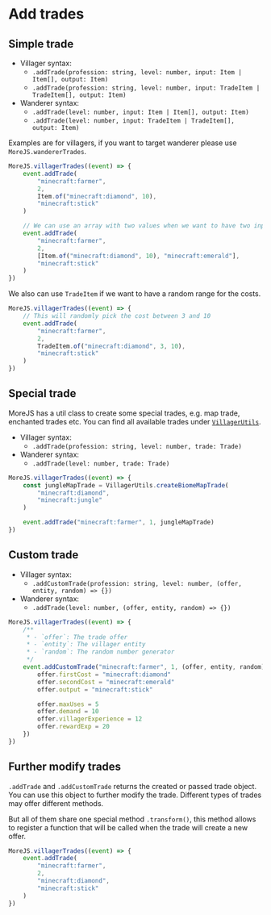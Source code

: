# Add trades

## Simple trade

-   Villager syntax:
    -   `.addTrade(profession: string, level: number, input: Item | Item[], output: Item)`
    -   `.addTrade(profession: string, level: number, input: TradeItem | TradeItem[], output: Item)`
-   Wanderer syntax:
    -   `.addTrade(level: number, input: Item | Item[], output: Item)`
    -   `.addTrade(level: number, input: TradeItem | TradeItem[], output: Item)`

Examples are for villagers, if you want to target wanderer please use `MoreJS.wandererTrades`.

```js
MoreJS.villagerTrades((event) => {
    event.addTrade(
        "minecraft:farmer",
        2,
        Item.of("minecraft:diamond", 10),
        "minecraft:stick"
    )

    // We can use an array with two values when we want to have two inputs for the trade
    event.addTrade(
        "minecraft:farmer",
        2,
        [Item.of("minecraft:diamond", 10), "minecraft:emerald"],
        "minecraft:stick"
    )
})
```

We also can use `TradeItem` if we want to have a random range for the costs.

```js
MoreJS.villagerTrades((event) => {
    // This will randomly pick the cost between 3 and 10
    event.addTrade(
        "minecraft:farmer",
        2,
        TradeItem.of("minecraft:diamond", 3, 10),
        "minecraft:stick"
    )
})
```

## Special trade

MoreJS has a util class to create some special trades, e.g. map trade, enchanted trades etc.
You can find all available trades under [`VillagerUtils`](/villager-utils).

-   Villager syntax:
    -   `.addTrade(profession: string, level: number, trade: Trade)`
-   Wanderer syntax:
    -   `.addTrade(level: number, trade: Trade)`

```js
MoreJS.villagerTrades((event) => {
    const jungleMapTrade = VillagerUtils.createBiomeMapTrade(
        "minecraft:diamond",
        "minecraft:jungle"
    )

    event.addTrade("minecraft:farmer", 1, jungleMapTrade)
})
```

## Custom trade

-   Villager syntax:
    -   `.addCustomTrade(profession: string, level: number, (offer, entity, random) => {})`
-   Wanderer syntax:
    -   `.addTrade(level: number, (offer, entity, random) => {})`

```js
MoreJS.villagerTrades((event) => {
    /**
     * - `offer`: The trade offer
     * - `entity`: The villager entity
     * - `random`: The random number generator
     */
    event.addCustomTrade("minecraft:farmer", 1, (offer, entity, random) => {
        offer.firstCost = "minecraft:diamond"
        offer.secondCost = "minecraft:emerald"
        offer.output = "minecraft:stick"

        offer.maxUses = 5
        offer.demand = 10
        offer.villagerExperience = 12
        offer.rewardExp = 20
    })
})
```

## Further modify trades

`.addTrade` and `.addCustomTrade` returns the created or passed trade object. You can use this object to further modify the trade. Different types of trades may offer different methods.

But all of them share one special method `.transform()`, this method allows to register a function that will be called when the trade will create a new offer.

```js
MoreJS.villagerTrades((event) => {
    event.addTrade(
        "minecraft:farmer",
        2,
        "minecraft:diamond",
        "minecraft:stick"
    )
})
```

